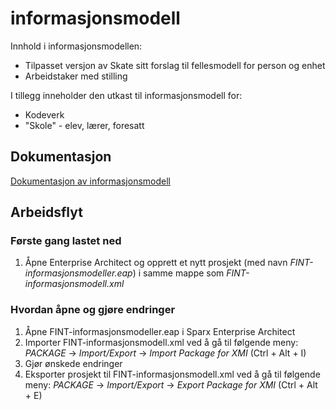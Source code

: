 # informasjonsmodell

Innhold i informasjonsmodellen: 

* Tilpasset versjon av Skate sitt forslag til fellesmodell for person og enhet
* Arbeidstaker med stilling

I tillegg inneholder den utkast til informasjonsmodell for: 

* Kodeverk
* "Skole" - elev, lærer, foresatt

## Dokumentasjon

[Dokumentasjon av informasjonsmodell](https://rawcdn.githack.com/FINTprosjektet/fint-informasjonsmodell/master/Documentation/fint-documentation.xml)


## Arbeidsflyt

### Første gang lastet ned

1. Åpne Enterprise Architect og opprett et nytt prosjekt (med navn _FINT-informasjonsmodeller.eap_) i samme mappe som _FINT-informasjonsmodell.xml_

### Hvordan åpne og gjøre endringer

1. Åpne FINT-informasjonsmodeller.eap i Sparx Enterprise Architect
2. Importer FINT-informasjonsmodell.xml ved å gå til følgende meny: _PACKAGE_ -> _Import/Export_ -> _Import Package for XMI_ (Ctrl + Alt + I)
3. Gjør ønskede endringer
4. Eksporter prosjekt til FINT-informasjonsmodell.xml ved å gå til følgende meny: _PACKAGE_ -> _Import/Export_ -> _Export Package for XMI_ (Ctrl + Alt + E)

